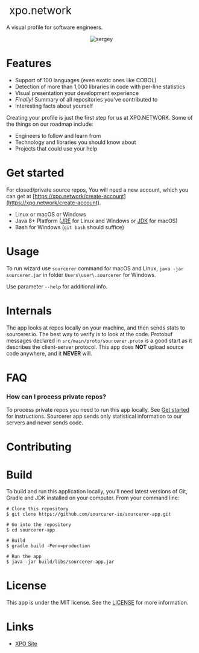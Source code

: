 <h1 style="font-weight:normal">
  &nbsp;xpo.network&nbsp;
</h1>

A visual profile for software engineers.
<br>

<p align="center">
  <img alt="sergey" src="https://user-images.githubusercontent.com/20287615/47371068-c70f5a00-d6ef-11e8-8988-dcdca71bf83c.gif">
</p>

Features
========

* Support of 100 languages (even exotic ones like COBOL)
* Detection of more than 1,000 libraries in code with per-line statistics
* Visual presentation your development experience
* *Finally!* Summary of all repositories you've contributed to 
* Interesting facts about yourself

Creating your profile is just the first step for us at XPO.NETWORK. Some of the things on our roadmap include:
* Engineers to follow and learn from
* Technology and libraries you should know about
* Projects that could use your help

Get started
===========
 
For closed/private source repos, You will need a new account, which you can get at [https://xpo.network/create-account](https://xpo.network/create-account).


* Linux or macOS or Windows
* Java 8+ Platform ([JRE](http://www.oracle.com/technetwork/java/javase/downloads/jre8-downloads-2133155.html) for Linux and Windows or [JDK](http://www.oracle.com/technetwork/java/javase/downloads/jdk8-downloads-2133151.html) for macOS)
* Bash for Windows (`git bash` should suffice)

Usage
=====

To run wizard use `sourcerer` command for macOS and Linux, `java -jar sourcerer.jar` in folder `Users\user\.sourcerer` for Windows.

Use parameter `--help` for additional info.


Internals
=========
The app looks at repos locally on your machine, and then sends stats to sourcerer.io. The best way to verify is to look at the code. Protobuf messages declared in `src/main/proto/sourcerer.proto` is a good start as it describes the client-server protocol.
This app does **NOT** upload source code anywhere, and it **NEVER** will.

FAQ
===
### How can I process private repos?
To process private repos you need to run this app locally. See [Get started](#get-started) for instructions. Sourcerer app sends only statistical information to our servers and never sends code.



Contributing
============


Build
=====
To build and run this application locally, you'll need latest versions of Git, Gradle and JDK installed on your computer. From your command line:

```
# Clone this repository
$ git clone https://github.com/sourcerer-io/sourcerer-app.git

# Go into the repository
$ cd sourcerer-app

# Build
$ gradle build -Penv=production

# Run the app
$ java -jar build/libs/sourcerer-app.jar
```

License
=======
This app is under the MIT license. See the [LICENSE](https://github.com/Prism-Labs/xpo-source-app/blob/develop/LICENSE.md) for more information.

Links
=====
* [XPO Site](https://xpo.network/)

